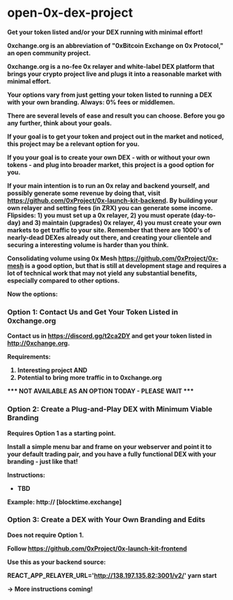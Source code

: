 # open-0x-dex-project
<B>Get your token listed and/or your DEX running with minimal effort!<B>

0xchange.org is an abbreviation of "0xBitcoin Exchange on 0x Protocol," an open community project.

0xchange.org is a no-fee 0x relayer and white-label DEX platform that brings your crypto project live and plugs it into a reasonable market with minimal effort.

Your options vary from just getting your token listed to running a DEX with your own branding. Always: 0% fees or middlemen.

There are several levels of ease and result you can choose. Before you go any further, think about your goals.

If your goal is to get your token and project out in the market and noticed, this project may be a relevant option for you.

If you your goal is to create your own DEX - with or without your own tokens - and plug into broader market, this project is a good option for you.

If your main intention is to <B>run an 0x relay and backend</B> yourself, and possibly generate some revenue by doing that, visit https://github.com/0xProject/0x-launch-kit-backend. By building your own relayer and setting fees (in ZRX) you can generate some income. Flipsides: 1) you must set up a 0x relayer, 2) you must operate (day-to-day) and 3) maintain (upgrades) 0x relayer, 4) you must create your own markets to get traffic to your site. Remember that there are 1000's of nearly-dead DEXes already out there, and creating your clientele and securing a interesting volume is harder than you think.

Consolidating volume using <B>0x Mesh</B> https://github.com/0xProject/0x-mesh is a good option, but that is still at development stage and requires a lot of technical work that may not yield any substantial benefits, especially compared to other options.

Now the options:

<H3>Option 1: Contact Us and Get Your Token Listed in 0xchange.org</H3>

Contact us in https://discord.gg/t2ca2DY and get your token listed in http://0xchange.org.

Requirements:
1. Interesting project AND
2. Potential to bring more traffic in to 0xchange.org

*** NOT AVAILABLE AS AN OPTION TODAY - PLEASE WAIT ***

<H3>Option 2: Create a Plug-and-Play DEX with Minimum Viable Branding</H3>

Requires Option 1 as a starting point.

Install a simple menu bar and frame on your webserver and point it to your default trading pair, and you have a fully functional DEX with your branding - just like that!

Instructions:
- TBD

Example: http:// [blocktime.exchange]

<H3>Option 3: Create a DEX with Your Own Branding and Edits</H3>

Does not require Option 1.

Follow https://github.com/0xProject/0x-launch-kit-frontend

Use this as your backend source:

REACT_APP_RELAYER_URL='http://138.197.135.82:3001/v2/' yarn start

-> More instructions coming!
